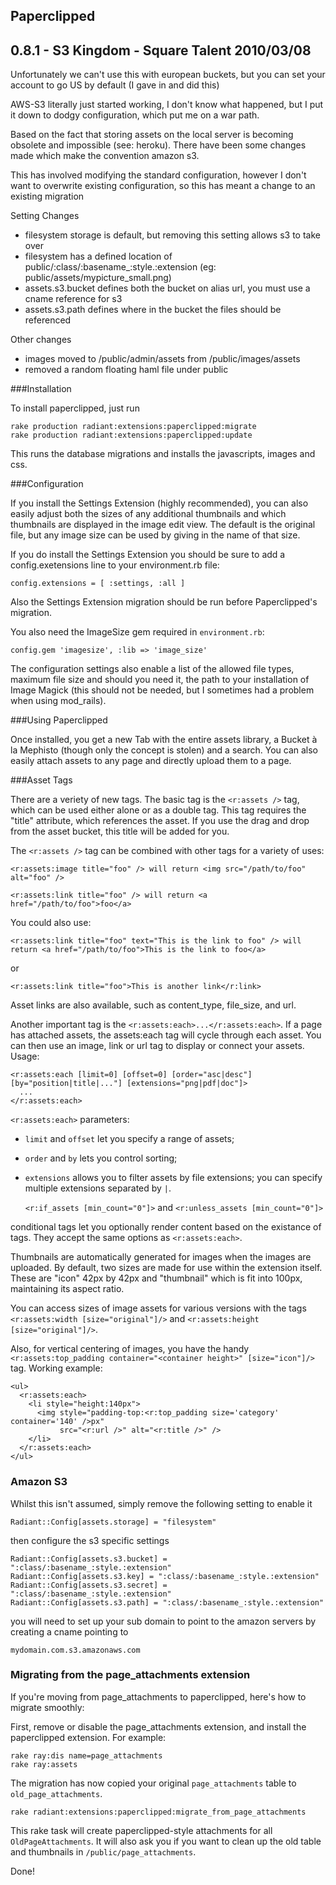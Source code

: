 Paperclipped
---

## 0.8.1 - S3 Kingdom - Square Talent 2010/03/08

Unfortunately we can't use this with european buckets, but you can set your account to go US by default (I gave in and did this)

AWS-S3 literally just started working, I don't know what happened, but I put it down to dodgy configuration, which put me on a war path.

Based on the fact that storing assets on the local server is becoming obsolete and impossible (see: heroku). There have been some changes made which make the convention amazon s3.

This has involved modifying the standard configuration, however I don't want to overwrite existing configuration, so this has meant a change to an existing migration

Setting Changes

* filesystem storage is default, but removing this setting allows s3 to take over
* filesystem has a defined location of public/:class/:basename_:style.:extension (eg: public/assets/mypicture_small.png)
* assets.s3.bucket defines both the bucket on alias url, you must use a cname reference for s3
* assets.s3.path defines where in the bucket the files should be referenced

Other changes

* images moved to /public/admin/assets from /public/images/assets
* removed a random floating haml file under public

###Installation

To install paperclipped, just run 
 
	rake production radiant:extensions:paperclipped:migrate
	rake production radiant:extensions:paperclipped:update

This runs the database migrations and installs the javascripts, images and css.

###Configuration

If you install the Settings Extension (highly recommended), you can also easily adjust both the sizes of any additional thumbnails and which thumbnails are displayed in the image edit view. The default is the original file, but any image size can be used by giving in the name of that size. 

If you do install the Settings Extension you should be sure to add a config.exetensions line to your environment.rb file: 

    config.extensions = [ :settings, :all ]
   
Also the Settings Extension migration should be run before Paperclipped's migration.

You also need the ImageSize gem required in `environment.rb`:

    config.gem 'imagesize', :lib => 'image_size'

The configuration settings also enable a list of the allowed file types, maximum file size and should you need it, the path to your installation of Image Magick (this should not be needed, but I sometimes had a problem when using mod_rails).

###Using Paperclipped

Once installed, you get a new Tab with the entire assets library, a Bucket à la Mephisto (though only the concept is stolen) and a search. You can also easily attach assets to any page and directly upload them to a page.

###Asset Tags

There are a veriety of new tags. The basic tag is the <code><r:assets /></code> tag, which can be used either alone or as a double tag. This tag requires the "title" attribute, which references the asset. If you use the drag and drop from the asset bucket, this title will be added for you. 

The <code><r:assets /></code> tag can be combined with other tags for a variety of uses: 

    <r:assets:image title="foo" /> will return <img src="/path/to/foo" alt="foo" />

    <r:assets:link title="foo" /> will return <a href="/path/to/foo">foo</a>

You could also use: 

    <r:assets:link title="foo" text="This is the link to foo" /> will return <a href="/path/to/foo">This is the link to foo</a>

or 

    <r:assets:link title="foo">This is another link</r:link>

Asset links are also available, such as content_type, file_size, and url. 

Another important tag is the <code><r:assets:each>...</r:assets:each></code>. If a page has attached assets, the assets:each tag will cycle through each asset. You can then use an image, link or url tag to display or connect your assets. Usage:

    <r:assets:each [limit=0] [offset=0] [order="asc|desc"] [by="position|title|..."] [extensions="png|pdf|doc"]>
      ...
    </r:assets:each>

`<r:assets:each>` parameters:

* `limit` and `offset` let you specify a range of assets;
* `order` and `by` lets you control sorting;
* `extensions` allows you to filter assets by file extensions; you can specify multiple extensions separated by `|`.

    `<r:if_assets [min_count="0"]>` and `<r:unless_assets [min_count="0"]>` 
  
conditional tags let you optionally render content based on the existance of tags. They accept the same options as `<r:assets:each>`.

Thumbnails are automatically generated for images when the images are uploaded. By default, two sizes are made for use within the extension itself. These are "icon" 42px by 42px and "thumbnail" which is fit into 100px, maintaining its aspect ratio.

You can access sizes of image assets for various versions with the tags `<r:assets:width [size="original"]/>` and `<r:assets:height [size="original"]/>`.

Also, for vertical centering of images, you have the handy `<r:assets:top_padding container="<container height>" [size="icon"]/>` tag. Working example:
  

    <ul>
      <r:assets:each>
        <li style="height:140px">
          <img style="padding-top:<r:top_padding size='category' container='140' />px" 
               src="<r:url />" alt="<r:title />" />
        </li>
      </r:assets:each>
    </ul>
   
    
### Amazon S3

Whilst this isn't assumed, simply remove the following setting to enable it

    Radiant::Config[assets.storage] = "filesystem"

then configure the s3 specific settings

    Radiant::Config[assets.s3.bucket] = ":class/:basename_:style.:extension"
    Radiant::Config[assets.s3.key] = ":class/:basename_:style.:extension"
    Radiant::Config[assets.s3.secret] = ":class/:basename_:style.:extension"
    Radiant::Config[assets.s3.path] = ":class/:basename_:style.:extension"

you will need to set up your sub domain to point to the amazon servers by creating a cname pointing to

    mydomain.com.s3.amazonaws.com

### Migrating from the page_attachments extension

If you're moving from page_attachments to paperclipped, here's how to migrate smoothly:

First, remove or disable the page_attachments extension, and install the paperclipped extension.
For example:

    rake ray:dis name=page_attachments
    rake ray:assets    
  
The migration has now copied your original `page_attachments` table to `old_page_attachments`.

    rake radiant:extensions:paperclipped:migrate_from_page_attachments
  
This rake task will create paperclipped-style attachments for all `OldPageAttachments`. It will also ask you if you want to clean up the old table and thumbnails in `/public/page_attachments`.

Done!